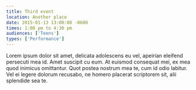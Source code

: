 ```yaml
---
title: Third event
location: Another place
date: 2015-01-13 13:00:00 -0600
times: 1:00 pm to 4:30 pm
audiences: ['Teens']
types: ['Performance']
---
```

Lorem ipsum dolor sit amet, delicata adolescens eu vel, apeirian eleifend persecuti mea id. Amet suscipit cu eum. At euismod consequat mei, ex mea quod inimicus omittantur. Quot postea nostrum mea te, cum id odio labitur. Vel ei legere dolorum recusabo, ne homero placerat scriptorem sit, alii splendide sea te.
